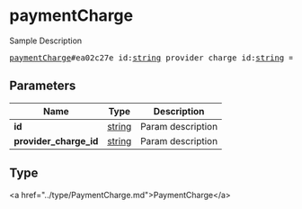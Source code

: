 # paymentCharge

Sample Description

<pre>
<a href="../constructor/paymentCharge.md">paymentCharge</a>#ea02c27e id:<a href="../type/string.md">string</a> provider_charge_id:<a href="../type/string.md">string</a> = <a href="../type/PaymentCharge.md">PaymentCharge</a>;
</pre>

## Parameters

| Name | Type | Description |
|------|:----:|-------------|
| **id** | <a href="../type/string.md">string</a> | Param description |
| **provider_charge_id** | <a href="../type/string.md">string</a> | Param description |

## Type

&lt;a href=&#34;../type/PaymentCharge.md&#34;&gt;PaymentCharge&lt;/a&gt;
